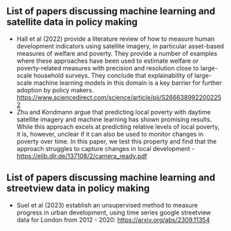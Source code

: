 <!-- 

There is a substantial body of academic work estimating more subtle changes in socio-economic indicators – e.g. economic growth, quality of the built environment, and wider wellbeing indicators. 

There seem to be broadly three technical approaches, applied across different domains of public policy:

	• Studies extracting some set of features from images using a pretrained model, and then fitting a ML model on these pretrained features and some outcome of interest- this method seems most prominent at the moment – E.g. Suel (2021) pretains using vgg16 CNN.
	• Studies training a model on the “raw” satellite imagery – very high computational costs but has produced some stunning results, Khachiyan et. al. (2022) train a neural net on multispectral Landsat data to predict economic growth with good results. Khachiyan also used this to understand local impacts of fracking on mean income, at a very high spatial resolution. I can see how this type of approach could work on programmes/interventions relevant to DLUHC policy objectives – see his working paper here:  https://drive.google.com/file/d/1-7wQZdrQLZxfKXm44jH0qr4zhbY7x6GA/view
Work to establish generalisable frameworks for machine learning with satellite imagery – this potentially avoids a lot of the costly pre-processing and training of model weights. The recent seminal work here is from Rolf et.al. (2021)
-->

## List of papers discussing machine learning and satellite data in policy making

- Hall et al (2022) provide a literature review of how to measure human development indicators using satellite imagery, in particular asset-based measures of welfare and poverty. They provide a number of examples where these approaches have been used to estimate welfare or poverty-related measures with precision and resolution close to large-scale household surveys. They conclude that explainability of large-scale machine learning models in this domain is a key barrier for further adoption by policy makers.  https://www.sciencedirect.com/science/article/pii/S2666389922002252
- Zhu and Kondmann argue that predicting local poverty with daytime satellite imagery and machine learning has shown promising results. While this approach excels at predicting relative levels of local poverty, it is, however, unclear if it can also be used to monitor changes in poverty over time. In this paper, we test this property and find that the approach struggles to capture changes in local development - https://elib.dlr.de/137108/2/camera_ready.pdf


## List of papers discussing machine learning and streetview data in policy making

- Suel et al (2023) establish an unsupervised method to measure progress in urban development, using time series google streetview data for London from 2012 - 2020: https://arxiv.org/abs/2309.11354 





<!-- 

## Streetview

Charitidis, P., Moschos, S., Pipertzis, A., Theologou, I. J., Michailidis, M., Doropoulos, S., ... & Vologiannidis, S. (2022). StreetScouting: A Deep Learning Platform for Automatic Detection and Geotagging of Urban Features from Street-Level Images. Applied Sciences, 13(1), 266.

## Satellite images
 
Khachiyan, Arman, Anthony Thomas, Huye Zhou, Gordon Hanson, Alex Cloninger, Tajana Rosing, and Amit K. Khandelwal. 2022. "Using Neural Networks to Predict Microspatial Economic Growth." American Economic Review: Insights, 4 (4): 491-506.
 
Rolf, E., J. Proctor, T. Carleton, I. Bolliger, V. Shankar, M. Ishihara, B. Recht, and S. Hsiang (2021). A generalizable and accessible approach to machine learning with global satellite imagery. Nature Communications.
 
Stevenson, M., Mues, C., & Bravo, C. (2022). Deep residential representations: Using unsupervised learning to unlock elevation data for geo-demographic prediction. ISPRS Journal of Photogrammetry and Remote Sensing, 187, 378-392.
 
Suel, E., Bhatt, S., Brauer, M., Flaxman, S., & Ezzati, M. (2021). Multimodal deep learning from satellite and street-level imagery for measuring income, overcrowding, and environmental deprivation in urban areas. Remote Sensing of Environment, 257, 112339.

Hamid Sarmadi∗, Thorsteinn R¨ognvaldsson∗,Nils Roger Carlsson∗, Mattias Ohlsson∗‡, Ibrahim Wahab†, Ola Hall† (2023). Towards Explaining Satellite Based Poverty
Predictions with Convolutional Neural Networks. https://arxiv.org/pdf/2312.00416.pdf

Ola Hall, Mattias Ohlsson, Thorsteinn Rögnvaldsson (2022), A review of explainable AI in the satellite data, deep machine learning, and human poverty domain,
Patterns. https://www.sciencedirect.com/science/article/pii/S2666389922002252

Xie, M., Jean, N., Burke, M., Lobell, D. and Ermon, S., 2016, March. Transfer learning from deep features for remote sensing and poverty mapping. In Proceedings of the AAAI conference on artificial intelligence (Vol. 30, No. 1). https://ojs.aaai.org/index.php/AAAI/article/view/9906/9765

Y. Tan, P. Wu, G. Zhou, Y. Li and B. Bai, "Combining Residual Neural Networks and Feature Pyramid Networks to Estimate Poverty Using Multisource Remote Sensing Data," in IEEE Journal of Selected Topics in Applied Earth Observations and Remote Sensing, vol. 13, pp. 553-565, 2020, doi: 10.1109/JSTARS.2020.2968468. https://ieeexplore.ieee.org/document/8970370

Liu, Haoyu, Xianwen He, Yanbing Bai, Xing Liu, Yilin Wu, Yanyun Zhao, and Hanfang Yang. 2021. "Nightlight as a Proxy of Economic Indicators: Fine-Grained GDP Inference around Chinese Mainland via Attention-Augmented CNN from Daytime Satellite Imagery" Remote Sensing 13, no. 11: 2067. https://doi.org/10.3390/rs13112067 

Chi G, Fang H, Chatterjee S, Blumenstock JE. Microestimates of wealth for all low- and middle-income countries. Proc Natl Acad Sci U S A. 2022 Jan 18;119(3):e2113658119. doi: 10.1073/pnas.2113658119. PMID: 35017299; PMCID: PMC8784134. https://www.ncbi.nlm.nih.gov/pmc/articles/PMC8784134/





-->
